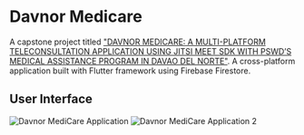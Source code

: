# Davnor Medicare

A capstone project titled ["DAVNOR MEDICARE: A MULTI-PLATFORM TELECONSULTATION APPLICATION USING JITSI MEET SDK WITH PSWD’S MEDICAL ASSISTANCE PROGRAM IN DAVAO DEL NORTE"](https://drive.google.com/file/d/1vsADm_PvX_57evQXf8Vkbqx7lU0kDVte/view?usp=sharing). A cross-platform application built with Flutter framework using Firebase Firestore.

## User Interface
![Davnor MediCare Application](https://user-images.githubusercontent.com/63276829/225886240-9ccec488-c6e4-42b6-95e9-3869ce53c3f0.png)
![Davnor MediCare Application 2](https://user-images.githubusercontent.com/63276829/225886266-a7674b47-ed34-417d-84f1-d395d52d5db4.png)

